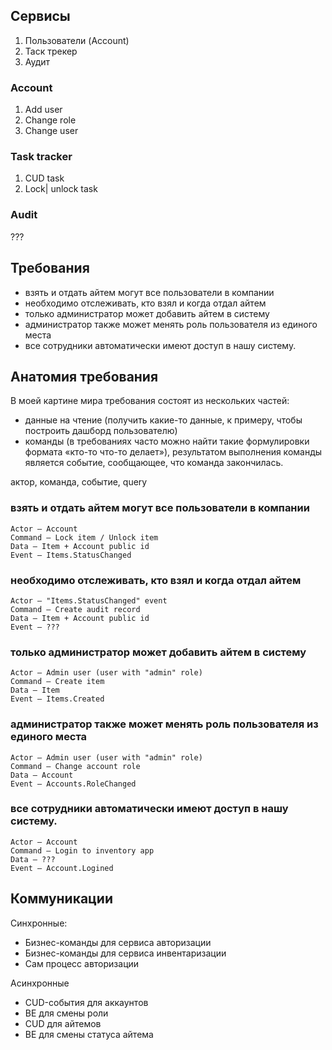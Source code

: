 ## Сервисы
1. Пользователи (Account)
3. Таск трекер 
4. Аудит

### Account
1. Add user
2. Change role
3. Change user
### Task tracker
1. CUD task
2. Lock| unlock task
### Audit
???             

## Требования
- взять и отдать айтем могут все пользователи в компании
- необходимо отслеживать, кто взял и когда отдал айтем
- только администратор может добавить айтем в систему
- администратор также может менять роль пользователя из единого места
- все сотрудники автоматически имеют доступ в нашу систему.

## Анатомия требования
В моей картине мира требования состоят из нескольких частей:

- данные на чтение (получить какие-то данные, к примеру, чтобы построить дашборд пользователю)
- команды (в требованиях часто можно найти такие формулировки формата «кто-то что-то делает»), результатом выполнения команды является событие, сообщающее, что команда закончилась.

актор, команда, событие, query

### взять и отдать айтем могут все пользователи в компании
    Actor — Account
    Command — Lock item / Unlock item
    Data — Item + Account public id
    Event — Items.StatusChanged


### необходимо отслеживать, кто взял и когда отдал айтем
    Actor — "Items.StatusChanged" event
    Command — Create audit record
    Data — Item + Account public id
    Event — ???

### только администратор может добавить айтем в систему
    Actor — Admin user (user with "admin" role)
    Command — Create item
    Data — Item
    Event — Items.Created

### администратор также может менять роль пользователя из единого места
    Actor — Admin user (user with "admin" role)
    Command — Change account role
    Data — Account
    Event — Accounts.RoleChanged

### все сотрудники автоматически имеют доступ в нашу систему.
    Actor — Account
    Command — Login to inventory app
    Data — ???
    Event — Account.Logined


## Коммуникации 

Синхронные:

- Бизнес-команды для сервиса авторизации
- Бизнес-команды для сервиса инвентаризации
- Сам процесс авторизации

Асинхронные

- CUD-события для аккаунтов
- BE для смены роли
- CUD для айтемов
- BE для смены статуса айтема